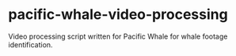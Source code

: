# pacific-whale-video-processing
Video processing script written for Pacific Whale for whale footage identification.

